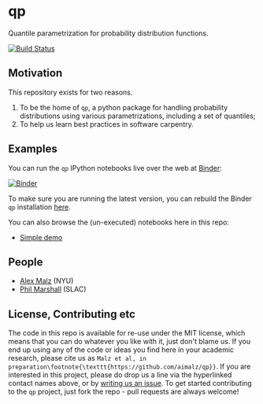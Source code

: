 # qp

Quantile parametrization for probability distribution functions.

[![Build Status](https://travis-ci.org/aimalz/qp.svg?branch=master)](https://travis-ci.org/aimalz/qp)

## Motivation
This repository exists for two reasons.

1. To be the home of `qp`, a python package for handling probability distributions using various parametrizations, including a set of quantiles;
2. To help us learn best practices in software carpentry.

## Examples

You can run the `qp` IPython notebooks live over the web at [Binder](http://mybinder.org):

[![Binder](http://mybinder.org/badge.svg)](http://mybinder.org/repo/aimalz/qp)

To make sure you are running the latest version, you can rebuild the Binder `qp` installation [here](http://mybinder.org/status/aimalz/qp).

You can also browse the (un-executed) notebooks here in this repo:

* [Simple demo](https://github.com/aimalz/qp/blob/master/demo.ipynb)


## People

* [Alex Malz](https://github.com/aimalz/qp/issues/new?body=@aimalz) (NYU)
* [Phil Marshall](https://github.com/aimalz/qp/issues/new?body=@drphilmarshall) (SLAC)

## License, Contributing etc

The code in this repo is available for re-use under the MIT license, which means that you can do whatever you like with it, just don't blame us. If you end up using any of the code or ideas you find here in your academic research, please cite us as `Malz et al, in preparation\footnote{\texttt{https://github.com/aimalz/qp}}`. If you are interested in this project, please do drop us a line via the hyperlinked contact names above, or by [writing us an issue](https://github.com/aimalz/qp/issues/new). To get started contributing to the `qp` project, just fork the repo - pull requests are always welcome! 


